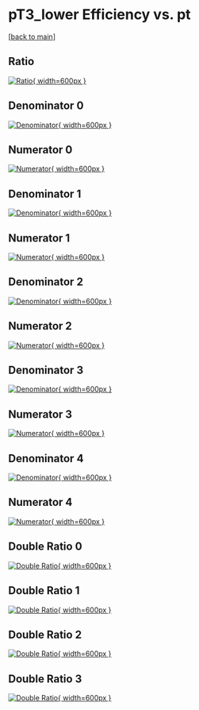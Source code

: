 # pT3_lower Efficiency vs. pt

[[back to main](./)]



## Ratio

[![Ratio](../mtv/var/pT3_lower_base_211_-1_eff_pt.png){ width=600px }](../mtv/var/pT3_lower_base_211_-1_eff_pt.pdf)

## Denominator 0

[![Denominator](../mtv/den/pT3_lower_base_211_-1_eff_pt_den0.png){ width=600px }](../mtv/den/pT3_lower_base_211_-1_eff_pt_den0.pdf)

## Numerator 0

[![Numerator](../mtv/num/pT3_lower_base_211_-1_eff_pt_num0.png){ width=600px }](../mtv/num/pT3_lower_base_211_-1_eff_pt_num0.pdf)

## Denominator 1

[![Denominator](../mtv/den/pT3_lower_base_211_-1_eff_pt_den1.png){ width=600px }](../mtv/den/pT3_lower_base_211_-1_eff_pt_den1.pdf)

## Numerator 1

[![Numerator](../mtv/num/pT3_lower_base_211_-1_eff_pt_num1.png){ width=600px }](../mtv/num/pT3_lower_base_211_-1_eff_pt_num1.pdf)

## Denominator 2

[![Denominator](../mtv/den/pT3_lower_base_211_-1_eff_pt_den2.png){ width=600px }](../mtv/den/pT3_lower_base_211_-1_eff_pt_den2.pdf)

## Numerator 2

[![Numerator](../mtv/num/pT3_lower_base_211_-1_eff_pt_num2.png){ width=600px }](../mtv/num/pT3_lower_base_211_-1_eff_pt_num2.pdf)

## Denominator 3

[![Denominator](../mtv/den/pT3_lower_base_211_-1_eff_pt_den3.png){ width=600px }](../mtv/den/pT3_lower_base_211_-1_eff_pt_den3.pdf)

## Numerator 3

[![Numerator](../mtv/num/pT3_lower_base_211_-1_eff_pt_num3.png){ width=600px }](../mtv/num/pT3_lower_base_211_-1_eff_pt_num3.pdf)

## Denominator 4

[![Denominator](../mtv/den/pT3_lower_base_211_-1_eff_pt_den4.png){ width=600px }](../mtv/den/pT3_lower_base_211_-1_eff_pt_den4.pdf)

## Numerator 4

[![Numerator](../mtv/num/pT3_lower_base_211_-1_eff_pt_num4.png){ width=600px }](../mtv/num/pT3_lower_base_211_-1_eff_pt_num4.pdf)

## Double Ratio 0

[![Double Ratio](../mtv/ratio/pT3_lower_base_211_-1_eff_pt_ratio0.png){ width=600px }](../mtv/ratio/pT3_lower_base_211_-1_eff_pt_ratio0.pdf)

## Double Ratio 1

[![Double Ratio](../mtv/ratio/pT3_lower_base_211_-1_eff_pt_ratio1.png){ width=600px }](../mtv/ratio/pT3_lower_base_211_-1_eff_pt_ratio1.pdf)

## Double Ratio 2

[![Double Ratio](../mtv/ratio/pT3_lower_base_211_-1_eff_pt_ratio2.png){ width=600px }](../mtv/ratio/pT3_lower_base_211_-1_eff_pt_ratio2.pdf)

## Double Ratio 3

[![Double Ratio](../mtv/ratio/pT3_lower_base_211_-1_eff_pt_ratio3.png){ width=600px }](../mtv/ratio/pT3_lower_base_211_-1_eff_pt_ratio3.pdf)

